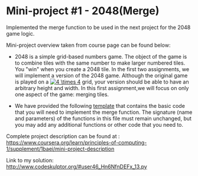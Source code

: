 # Mini-project #1 - 2048(Merge)

Implemented the merge function to be used in the next project for the 2048 game logic.

Mini-project overview taken from course page can be found below:
* 2048 is a simple grid-based numbers game. The object of the game is to combine tiles with the same number to make larger numbered tiles. You "win" when you create a 2048 tile. In the first two assignments, we will implement a version of the 2048 game. Although the original game is played on a <a href="https://www.codecogs.com/eqnedit.php?latex=4&space;\times&space;4" target="_blank"><img src="https://latex.codecogs.com/gif.latex?4&space;\times&space;4" title="4 \times 4" /></a> grid, your version should be able to have an arbitrary height and width. In this first assignment,we will focus on only one aspect of the game: merging tiles.

* We have provided the following [template](http://www.codeskulptor.org/#poc_2048_merge_template.py) that contains the basic code that you will need to implement the merge function. The signature (name and parameters) of the functions in this file must remain unchanged, but you may add any additional functions or other code that you need to.

Complete project description can be found at : 
<https://www.coursera.org/learn/principles-of-computing-1/supplement/1baei/mini-project-description>

Link to my solution:
<http://www.codeskulptor.org/#user46_Hn6NfnDEFx_13.py>
